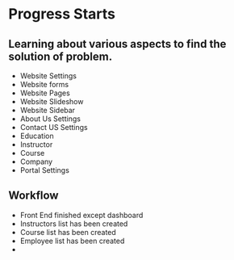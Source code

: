 # Progress Starts


## Learning about various aspects to find the solution of problem.
- Website Settings 
- Website forms
- Website Pages
- Website Slideshow
- Website Sidebar
- About Us Settings
- Contact US Settings
- Education
- Instructor
- Course
- Company
- Portal Settings


## Workflow
- Front End finished except dashboard
- Instructors list has been created
- Course list has been created
- Employee list has been created
- 





